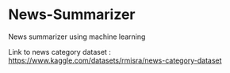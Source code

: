 # News-Summarizer
News summarizer using machine learning

Link to news category dataset : https://www.kaggle.com/datasets/rmisra/news-category-dataset

